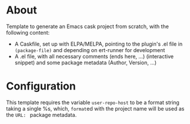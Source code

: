 # About

Template to generate an Emacs cask project from scratch, with the following
content:
- A Caskfile, set up with ELPA/MELPA, pointing to the plugin's .el file in
  `(package-file)` and depending on ert-runner for development
- A <project-name>.el file, with all necessary comments (ends here, …)
  (interactive snippet) and some package metadata (Author, Version, …)
  
# Configuration

This template requires the variable `user-repo-host` to be a format string
taking a single %s, which, `format`ed with the project name will be used as the
`URL: ` package metadata.
